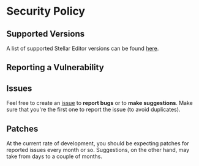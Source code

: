 # Security Policy

## Supported Versions

A list of supported Stellar Editor versions can be found [here](./docs/supported_versions.md).

## Reporting a Vulnerability

## Issues

Feel free to create an [issue](https://github.com/StellarEditor/StellarEditor/issues/new) to **report bugs** or to **make suggestions**. Make sure that you're the first one to report the issue (to avoid duplicates).

## Patches

At the current rate of development, you should be expecting patches for reported issues every month or so. Suggestions, on the other hand, may take from days to a couple of months.
